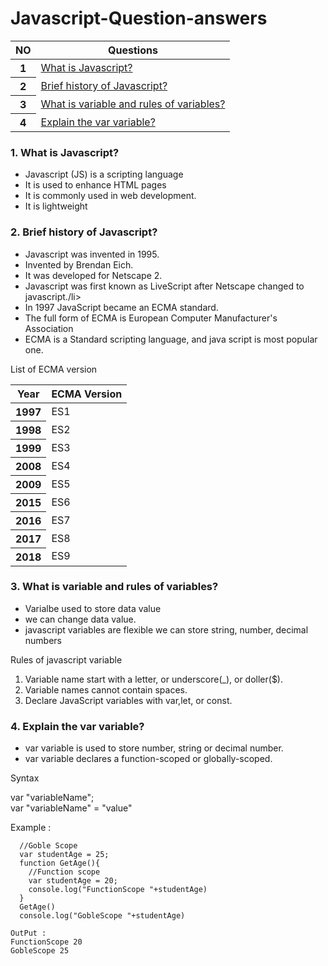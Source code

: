 # Javascript-Question-answers
<table class="table">
  <thead>
    <tr>
      <th>NO</th>
      <th>Questions</th>
    </tr>
  </thead>
  <tbody>
    <tr>
      <th >1</th>
      <td><a href="#que1">What is Javascript?</a></td>
    </tr>
    <tr>
      <th >2</th>
      <td><a href="#que2">Brief history of Javascript?</a></td>
    </tr>
     <tr>
      <th >3</th>
      <td><a href="#que3">What is variable and rules of variables?</a></td>
    </tr>
    <tr>
      <th >4</th>
      <td><a href="#que4">Explain the var variable?</a></td>
    </tr>
    </tbody>
</table>
<div class="common" id="que1" >
  <h3>1. What is Javascript?</h3>
  <ul>
    <li>Javascript (JS) is a scripting language</li>
    <li>It is used to enhance HTML pages</li>
    <li>It is commonly used in web development.</li>
    <li>It is lightweight</li>
  </ul>
</div>
<div class="common" id="que2" >
  <h3>2. Brief history of Javascript?</h3>
  <ul>
    <li>Javascript was invented in 1995.</li>
    <li> Invented by Brendan Eich.</li>
    <li> It was developed for Netscape 2.</li>
    <li>Javascript was first known as LiveScript after Netscape changed to javascript./li>
    <li>In 1997 JavaScript became an ECMA standard.</li>
    <li>The full form of ECMA is European Computer Manufacturer's Association</li>
    <li>ECMA is a Standard scripting language, and java script is most popular one.</li>
  </ul>
  <p>List of ECMA version</p>
  <table>
     <thead>
    <tr>
      <th>Year</th>
      <th>ECMA Version</th>
    </tr>
  </thead>
     <tbody>
    <tr>
      <th >1997	</th>
      <td>ES1</td>
    </tr>
    <tr>
      <th >1998	</th>
      <td>ES2</td>
    </tr>
    <tr>
      <th >1999	</th>
      <td>ES3</td>
    </tr>
     <tr>
      <th >2008</th>
      <td>ES4</td>
    </tr>   
     <tr>
      <th >2009</th>
      <td>ES5</td>
    </tr>
     <tr>
      <th >2015</th>
      <td>ES6</td>
    </tr>
    <tr>
      <th >2016</th>
      <td>ES7</td>
    </tr>
    <tr>
      <th >2017</th>
      <td>ES8</td>
    </tr>
    <tr>
      <th >2018</th>
      <td>ES9</td>
    </tr>
    </tbody>
  </table>
</div>
<div class="common" id="que3" >
  <h3>3. What is variable and rules of variables?</h3>
  <ul>
    <li>Varialbe used to store data value</li>
    <li>we can change data value.</li>
    <li>javascript variables are flexible we can store string, number, decimal numbers</li>
  </ul>
  <p>Rules of javascript variable </p>
  <ol>
    <li>Variable name start with a letter, or underscore(_), or doller($).</li>
    <li>Variable names cannot contain spaces.</li>
    <li>Declare JavaScript variables with var,let, or const.</li>
  </ol>
</div>
<div class="common" id="que4" >
  <h3>4. Explain the var variable?</h3>
  <ul>
    <li>var variable is used to store number, string or decimal number.</li>
    <li>var variable declares a function-scoped or globally-scoped.</li>
  </ul>
  <p>Syntax</p>
  <span>var "variableName";</span><br/>
  <span>var "variableName" = "value"</span>
  <p>Example : </P>
  
  ```
    //Goble Scope
    var studentAge = 25;
    function GetAge(){
      //Function scope
      var studentAge = 20;
      console.log("FunctionScope "+studentAge)
    }
    GetAge()
    console.log("GobleScope "+studentAge)
  ```
  ``` 
  OutPut :
  FunctionScope 20
  GobleScope 25
  ```
</div>
